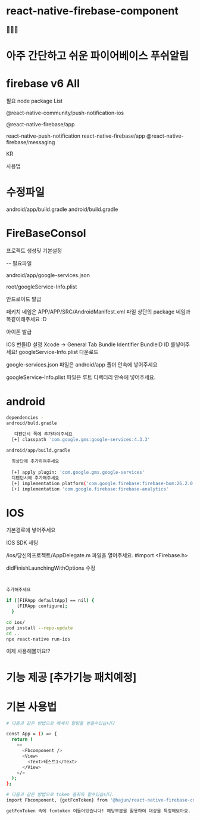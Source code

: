 # react-native-firebase-component
### 👨‍👨‍👦 
# 아주 간단하고 쉬운 파이어베이스 푸쉬알림


# firebase v6 All

 필요 node package List

 @react-native-community/push-notification-ios
 
 @react-native-firebase/app

 react-native-push-notification
 react-native-firebase/app
  @react-native-firebase/messaging

KR

사용법


# 수정파일

android/app/build.gradle
android/build.gradle


# FireBaseConsol
프로젝트 생성및 기본설정

-- 필요파일


android/app/google-services.json

root/googleService-Info.plist


안드로이드 발급

패키치 네임은 APP/APP/SRC/AndroidManifest.xml 
파일 상단의 package 네임과 똑같이해주세요 :D

아이폰 발급

IOS 번들ID 설정
Xcode -> General Tab
Bundle Identifier BundleID ID 를넣어주세요!
googleService-Info.plist 다운로드

google-services.json 파일은  android/app 폴더 안속에 넣어주세요

googleService-Info.plist 파일은 루트 디렉터리 안속에 넣어주세요.

# android
```sh
dependencies - 
android/buld.gradle

   디펜던시 쪽에 추가하여주세요
  [+] classpath 'com.google.gms:google-services:4.3.3'
 
android/app/build.gradle

  최상단에 추가하여주세요
  
  [+] apply plugin: 'com.google.gms.google-services'  
  디펜던시에 추가해주세요 
  [+] implementation platform('com.google.firebase:firebase-bom:26.2.0')
  [+] implementation 'com.google.firebase:firebase-analytics'
```

# IOS



기본경로에 넣어주세요 

IOS SDK 세팅

/ios/당신의프로젝트/AppDelegate.m 파일을 열어주세요.
#import <Firebase.h>

didFinishLaunchingWithOptions 수정


``` sh


추가해주세요

if ([FIRApp defaultApp] == nil) {
    [FIRApp configure];
  }
  ```
  
  
  
  ```sh
  cd ios/
pod install --repo-update
cd ..
npx react-native run-ios
```
이제 사용해볼까요!?


# 기능 제공 [추가기능 패치예정]







# 기본 사용법
```sh
# 다음과 같은 방법으로 메세지 알림을 받을수있습니다

const App = () => {
  return (
    <>
      <Fbcomponent />
      <View>
        <Text>테스트1</Text>
      </View>
    </>
  );
};

```
```sh
# 다음과 같은 방법으로 token 을취득 할수있습니다.
import Fbcomponent, {getFcmToken} from '@hajun/react-native-firebase-component';

getFcmToken 속에 fcmtoken 이들어있습니다! 해당부분을 활용하여 대상을 특정해보아요.

```


